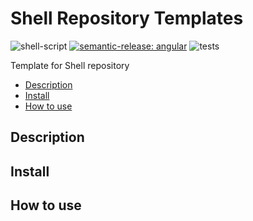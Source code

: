 # Shell Repository Templates

![shell-script](https://img.shields.io/badge/script-bash-121011?logo=gnu-bash&logoColor=white)
[![semantic-release: angular](https://img.shields.io/badge/semantic--release-angular-e10079?logo=semantic-release)](https://github.com/semantic-release/semantic-release)
![tests](https://github.com/diablo02000/shell-repository-template/actions/workflows/test.yml/badge.svg)

Template for Shell repository

<!-- START doctoc generated TOC please keep comment here to allow auto update -->
<!-- DON'T EDIT THIS SECTION, INSTEAD RE-RUN doctoc TO UPDATE -->

- [Description](#description)
- [Install](#install)
- [How to use](#how-to-use)

<!-- END doctoc generated TOC please keep comment here to allow auto update -->

## Description

## Install

## How to use
